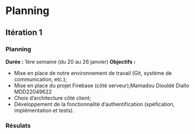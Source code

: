 # Planning

## Itération 1
### Planning
**Durée​ :** 1ère semaine (du 20 au 26 janvier)
**Objectifs​ :**
- Mise en place de notre environnement de travail (Git, système de communication, etc.);
- Mise en place du projet Firebase (côté serveur);Mamadou Diouldé Diallo MDD22049622
- Choix d’architecture côté client;
- Développement de la fonctionnalité d’authentification (spéfication, implémentation et tests).

### Résulats
